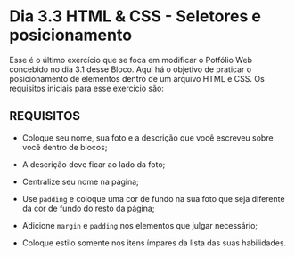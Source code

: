 # Dia 3.3 HTML & CSS - Seletores e posicionamento

Esse é o último exercício que se foca em modificar o Potfólio Web concebido no dia 3.1 desse Bloco. Aqui há o objetivo de praticar o posicionamento de elementos dentro de um arquivo HTML e CSS. Os requisitos iniciais para esse exercício são:

## REQUISITOS

- Coloque seu nome, sua foto e a descrição que você escreveu sobre você dentro de blocos;

- A descrição deve ficar ao lado da foto;

- Centralize seu nome na página;

- Use `padding` e coloque uma cor de fundo na sua foto que seja diferente da cor de fundo do resto da página;

- Adicione `margin` e `padding` nos elementos que julgar necessário;

- Coloque estilo somente nos itens ímpares da lista das suas habilidades.